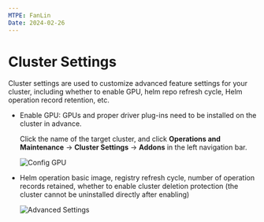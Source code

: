 ```yaml
---
MTPE: FanLin
Date: 2024-02-26
---
```


# Cluster Settings

Cluster settings are used to customize advanced feature settings for your cluster, including whether to enable GPU, helm repo refresh cycle, Helm operation record retention, etc.

- Enable GPU: GPUs and proper driver plug-ins need to be installed on the cluster in advance.

    Click the name of the target cluster, and click __Operations and Maintenance__ -> __Cluster Settings__ -> __Addons__ in the left navigation bar.

    ![Config GPU](../images/settings01.png)

- Helm operation basic image, registry refresh cycle, number of operation records retained, whether to enable cluster deletion protection (the cluster cannot be uninstalled directly after enabling)

    ![Advanced Settings](../images/settings02.png)

